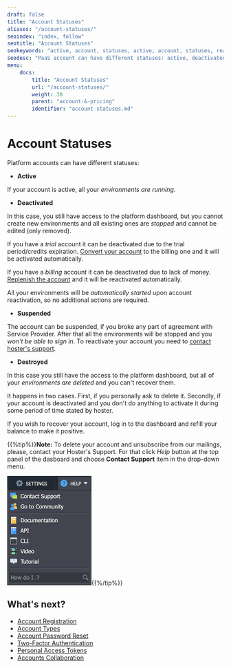 ```yaml
---
draft: false
title: "Account Statuses"
aliases: "/account-statuses/"
seoindex: "index, follow"
seotitle: "Account Statuses"
seokeywords: "active, account, statuses, active, account, statuses, reactivate, reactivate account, delete my account, how do i delete my account, stop service"
seodesc: "PaaS account can have different statuses: active, deactivated, suspended, and destroyed."
menu:
    docs:
        title: "Account Statuses"
        url: "/account-statuses/"
        weight: 30
        parent: "account-&-pricing"
        identifier: "account-statuses.md"
---
```


# Account Statuses

Platform accounts can have different statuses:

* **Active**

If your account is active, all your *environments are running*.

* **Deactivated**

In this case, you still have access to the platform dashboard, but you cannot create new environments and all existing ones are *stopped* and cannot be edited (only removed).

If you have a *trial* account it can be deactivated due to the trial period/credits expiration. <u>Convert your account</u> to the billing one and it will be activated automatically.

If you have a *billing* account it can be deactivated due to lack of money. <u>Replenish the account</u> and it will be reactivated automatically.

All your environments will be *automatically started* upon account reactivation, so no additional actions are required.

* **Suspended**

The account can be suspended, if you broke any part of agreement with Service Provider. After that all the environments will be stopped and you *won't be able to sign in*. To reactivate your account you need to <u>contact hoster's support</u>.

* **Destroyed**

In this case you still have the access to the platform dashboard, but all of your *environments are deleted* and you can't recover them.

It happens in two cases. First, if you personally ask to delete it. Secondly, if your account is deactivated and you don't do anything to activate it during some period of time stated by hoster.

If you wish to recover your account, log in to the dashboard and refill your balance to make it positive.

{{%tip%}}**Note:** To delete your account and unsubscribe from our mailings, please, contact your Hoster's Support. For that click *Help* button at the top panel of the dasboard and choose **Contact Support** item in the drop-down menu.

![contact support](01-contact-support.png){{%/tip%}}


## What's next?

* [Account Registration](/account/)
* [Account Types](/types-of-accounts/)
* [Account Password Reset](/account-password-reset/)
* [Two-Factor Authentication](/two-factor-authentication/)
* [Personal Access Tokens](/personal-access-tokens/)
* [Accounts Collaboration](/account-collaboration/)